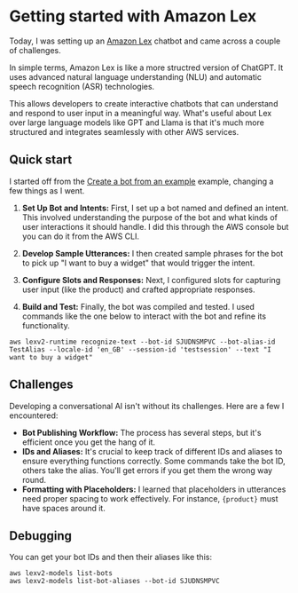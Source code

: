 # Getting started with Amazon Lex

Today, I was setting up an [Amazon Lex](https://docs.aws.amazon.com/lex/) chatbot and came across a couple of challenges.

In simple terms, Amazon Lex is like a more structred version of ChatGPT.
It uses advanced natural language understanding (NLU) and automatic speech recognition (ASR) technologies.

This allows developers to create interactive  chatbots that can understand and respond to user input in a meaningful way.
What's useful about Lex over large language models like GPT and Llama is that it's much more structured and integrates seamlessly with other AWS services.

## Quick start

I started off from the [Create a bot from an example](https://docs.aws.amazon.com/lexv2/latest/dg/exercise-1.html) example, changing a few things as I went.

1. **Set Up Bot and Intents:** First, I set up a bot named and defined an intent. This involved understanding the purpose of the bot and what kinds of user interactions it should handle. I did this through the AWS console but you can do it from the AWS CLI.

2. **Develop Sample Utterances:** I then created sample phrases for the bot to pick up "I want to buy a widget" that would trigger the intent.

3. **Configure Slots and Responses:** Next, I configured slots for capturing user input (like the product) and crafted appropriate responses.

4. **Build and Test:** Finally, the bot was compiled and tested. I used commands like the one below to interact with the bot and refine its functionality.

```
aws lexv2-runtime recognize-text --bot-id SJUDNSMPVC --bot-alias-id TestAlias --locale-id 'en_GB' --session-id 'testsession' --text "I want to buy a widget"
```

## Challenges
Developing a conversational AI isn't without its challenges. Here are a few I encountered:

- **Bot Publishing Workflow:** The process has several steps, but it's efficient once you get the hang of it.
- **IDs and Aliases:** It's crucial to keep track of different IDs and aliases to ensure everything functions correctly. Some commands take the bot ID, others take the alias. You'll get errors if you get them the wrong way round.
- **Formatting with Placeholders:** I learned that placeholders in utterances need proper spacing to work effectively. For instance, ` {product} ` must have spaces around it.

## Debugging

You can get your bot IDs and then their aliases like this:

```
aws lexv2-models list-bots
aws lexv2-models list-bot-aliases --bot-id SJUDNSMPVC
```
